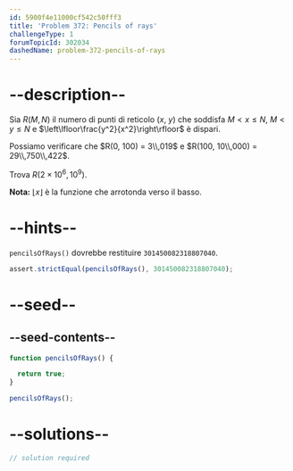 ```yaml
---
id: 5900f4e11000cf542c50fff3
title: 'Problem 372: Pencils of rays'
challengeType: 1
forumTopicId: 302034
dashedName: problem-372-pencils-of-rays
---
```


# --description--

Sia $R(M, N)$ il numero di punti di reticolo ($x$, $y$) che soddisfa $M \lt x \le N$, $M \lt y \le N$ e $\left\lfloor\frac{y^2}{x^2}\right\rfloor$ è dispari.

Possiamo verificare che $R(0, 100) = 3\\,019$ e $R(100, 10\\,000) = 29\\,750\\,422$.

Trova $R(2 \times {10}^6, {10}^9)$.

**Nota:** $\lfloor x\rfloor$ è la funzione che arrotonda verso il basso.

# --hints--

`pencilsOfRays()` dovrebbe restituire `301450082318807040`.

```js
assert.strictEqual(pencilsOfRays(), 301450082318807040);
```

# --seed--

## --seed-contents--

```js
function pencilsOfRays() {

  return true;
}

pencilsOfRays();
```

# --solutions--

```js
// solution required
```
